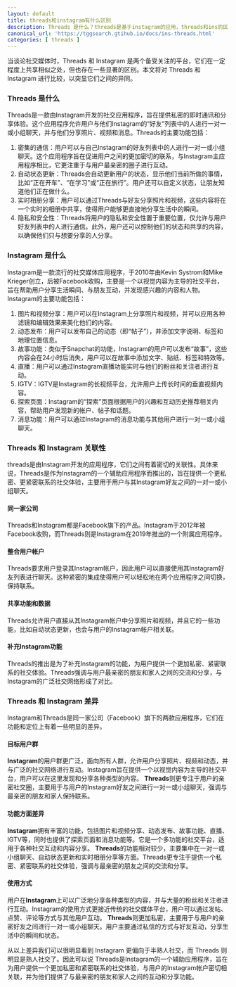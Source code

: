 ```yaml
---
layout: default
title: threads和instagram有什么区别
description: Threads 是什么？threads是基于instagram的应用，threads和ins的区别是什么呢，为什么有了instagram还需要有另外一个threads app呢，threads app是不是值得我们进一步去了解和应用呢？
canonical_url: 'https://tggsearch.gtihub.io/docs/ins-threads.html'
categories: [ threads ]
---
```

当谈论社交媒体时，Threads 和 Instagram 是两个备受关注的平台，它们在一定程度上共享相似之处，但也存在一些显著的区别。本文将对 Threads 和 Instagram 进行比较，以突显它们之间的异同。

### Threads 是什么
Threads是一款由Instagram开发的社交应用程序，旨在提供私密的即时通讯和分享体验。这个应用程序允许用户与他们Instagram的“好友”列表中的人进行一对一或小组聊天，并与他们分享照片、视频和消息。Threads的主要功能包括：
1. 密集的通信：用户可以与自己Instagram的好友列表中的人进行一对一或小组聊天。这个应用程序旨在促进用户之间的更加密切的联系，与Instagram主应用程序相比，它更注重于与用户最亲密的圈子进行互动。
2. 自动状态更新：Threads会自动更新用户的状态，显示他们当前所做的事情，比如“正在开车”、“在学习”或“正在旅行”。用户还可以自定义状态，让朋友知道他们正在做什么。
3. 实时相册分享：用户可以通过Threads与好友分享照片和视频，这些内容将在一个实时的相册中共享，使得用户能够更直接地分享生活中的瞬间。
4. 隐私和安全性：Threads将用户的隐私和安全性置于重要位置，仅允许与用户好友列表中的人进行通信。此外，用户还可以控制他们的状态和共享的内容，以确保他们只与想要分享的人分享。

### Instagram 是什么
Instagram是一款流行的社交媒体应用程序，于2010年由Kevin Systrom和Mike Krieger创立，后被Facebook收购，主要是一个以视觉内容为主导的社交平台，旨在帮助用户分享生活瞬间、与朋友互动，并发现感兴趣的内容和人物。Instagram的主要功能包括：
1. 图片和视频分享：用户可以在Instagram上分享照片和视频，并可以应用各种滤镜和编辑效果来美化他们的内容。
2. 动态发布：用户可以发布自己的动态（即“帖子”），并添加文字说明、标签和地理位置信息。
3. 故事功能：类似于Snapchat的功能，Instagram的用户可以发布“故事”，这些内容会在24小时后消失，用户可以在故事中添加文字、贴纸、标签和特效等。
4. 直播：用户可以通过Instagram直播功能实时与他们的粉丝和关注者进行互动。
5. IGTV：IGTV是Instagram的长视频平台，允许用户上传长时间的垂直视频内容。
6. 探索页面：Instagram的“探索”页面根据用户的兴趣和互动历史推荐相关内容，帮助用户发现新的帐户、帖子和话题。
7. 消息功能：用户可以通过Instagram的消息功能与其他用户进行一对一或小组聊天。

### Threads 和 Instagram 关联性
threads是由Instagram开发的应用程序，它们之间有着密切的关联性。具体来说，Threads是作为Instagram的一个辅助应用程序而推出的，旨在提供一个更私密、更紧密联系的社交体验，主要用于用户与其Instagram好友之间的一对一或小组聊天。

#### 同一家公司
Threads和Instagram都是Facebook旗下的产品。Instagram于2012年被Facebook收购，而Threads则是Instagram在2019年推出的一个附属应用程序。

#### 整合用户帐户
Threads要求用户登录其Instagram帐户，因此用户可以直接使用其Instagram好友列表进行聊天。这种紧密的集成使得用户可以轻松地在两个应用程序之间切换，保持联系。

#### 共享功能和数据
Threads允许用户直接从其Instagram帐户中分享照片和视频，并且它的一些功能，比如自动状态更新，也会与用户的Instagram帐户相关联。

#### 补充Instagram功能
Threads的推出是为了补充Instagram的功能，为用户提供一个更加私密、紧密联系的社交体验。Threads强调与用户最亲密的朋友和家人之间的交流和分享，与Instagram的广泛社交网络形成了对比。

### Threads 和 Instagram 差异
Instagram和Threads是同一家公司（Facebook）旗下的两款应用程序，它们在功能和定位上有着一些明显的差异。

#### 目标用户群
**Instagram**的用户群更广泛，面向所有人群，允许用户分享照片、视频和动态，并与广泛的社交网络进行互动。Instagram旨在提供一个以视觉内容为主导的社交平台，用户可以在这里发现和分享各种类型的内容。
**Threads**则更专注于用户的亲密社交圈，主要用于与用户的Instagram好友之间进行一对一或小组聊天，强调与最亲密的朋友和家人保持联系。

#### 功能方面差异
**Instagram**拥有丰富的功能，包括图片和视频分享、动态发布、故事功能、直播、IGTV等，同时也提供了探索页面和消息功能等。它是一个多功能的社交平台，适用于各种社交互动和内容分享。
**Threads**的功能相对较少，主要集中在一对一或小组聊天、自动状态更新和实时相册分享等方面。Threads更专注于提供一个私密、紧密联系的社交体验，强调与最亲密的朋友之间的交流和分享。

#### 使用方式
用户在**Instagram**上可以广泛地分享各种类型的内容，并与大量的粉丝和关注者进行互动。Instagram的使用方式更接近传统的社交媒体平台，用户可以通过发帖、点赞、评论等方式与其他用户互动。
**Threads**则更加私密，主要用于与用户的亲密好友之间进行一对一或小组聊天。用户主要通过私信的方式与好友互动，分享生活中的瞬间和状态。

从以上差异我们可以很明显看到 Instagram 更偏向于半熟人社交，而 Threads 则明显是熟人社交了。因此可以说 Threads是Instagram的一个辅助应用程序，旨在为用户提供一个更加私密和紧密联系的社交体验，与用户的Instagram帐户密切相关联，并为他们提供了与最亲密的朋友和家人之间的互动和分享功能。